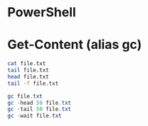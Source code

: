 # PowerShell

# Get-Content (alias gc)

```bash
cat file.txt
tail file.txt
head file.txt
tail -f file.txt
```

```powershell
gc file.txt
gc -head 50 file.txt
gc -tail 50 file.txt
gc -wait file.txt
```


